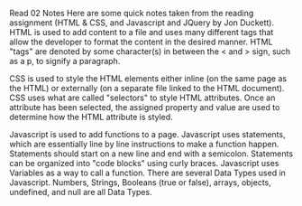 
Read 02 Notes
Here are some quick notes taken from the reading assignment (HTML & CSS, and Javascript and JQuery by Jon Duckett).
HTML is used to add content to a file and uses many different tags that allow the developer to format the content in the desired manner. HTML "tags" are denoted by some character(s) in between the < and > sign, such as a p, to signify a paragraph.

CSS is used to style the HTML elements either inline (on the same page as the HTML) or externally (on a separate file linked to the HTML document). CSS uses what are called "selectors" to style HTML attributes. Once an attribute has been selected, the assigned property and value are used to determine how the HTML attribute is styled.

Javascript is used to add functions to a page. Javascript uses statements, which are essentially line by line instructions to make a function happen. Statements should start on a new line and end with a semicolon. Statements can be organized into "code blocks" using curly braces. Javascript uses Variables as a way to call a function. There are several Data Types used in Javascript. Numbers, Strings, Booleans (true or false), arrays, objects, undefined, and null are all Data Types.